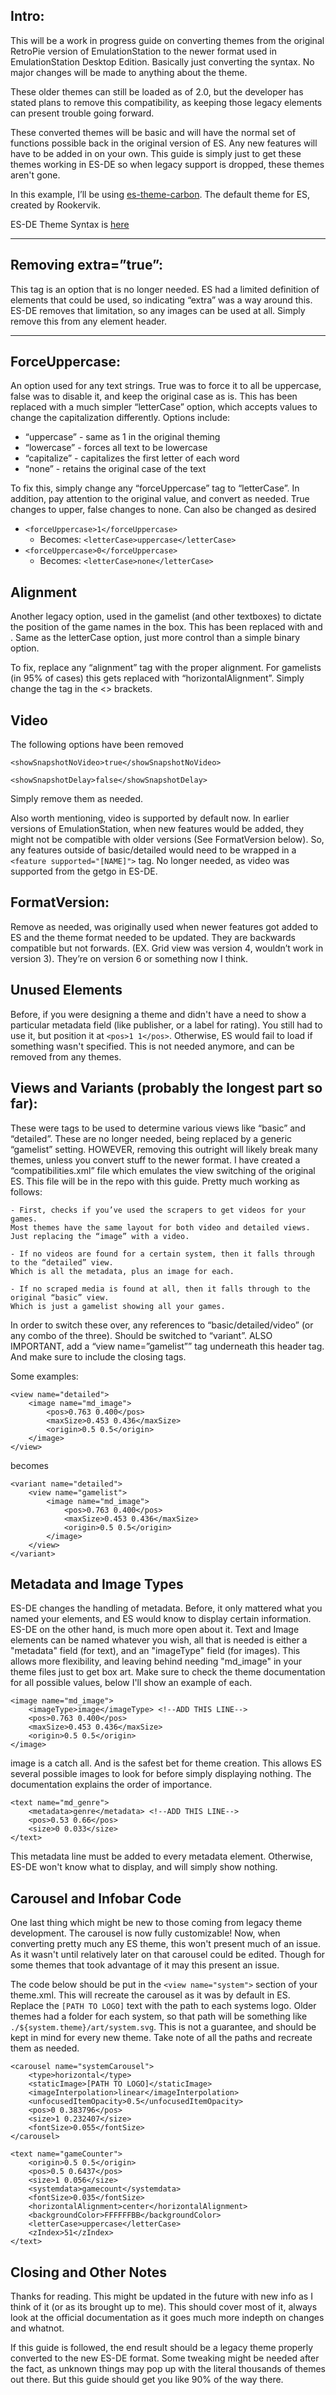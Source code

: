 ## Intro:

This will be a work in progress guide on converting themes from the original RetroPie version of EmulationStation to the newer format used in EmulationStation Desktop Edition. Basically just converting the syntax. No major changes will be made to anything about the theme. 

These older themes can still be loaded as of 2.0, but the developer has stated plans to remove this compatibility, as keeping those legacy elements can present trouble going forward.

These converted themes will be basic and will have the normal set of functions possible back in the original version of ES. Any new features will have to be added in on your own. This guide is simply just to get these themes working in ES-DE so when legacy support is dropped, these themes aren't gone.

In this example, I’ll be using [es-theme-carbon](https://github.com/RetroPie/es-theme-carbon). The default theme for ES, created by Rookervik.

ES-DE Theme Syntax is [here](https://gitlab.com/es-de/emulationstation-de/-/blob/master/THEMES.md)

---

## Removing extra=”true”:

This tag is an option that is no longer needed. ES had a limited definition of elements that could be used, so indicating “extra” was a way around this. ES-DE removes that limitation, so any images can be used at all. Simply remove this from any element header.

---

## ForceUppercase:

An option used for any text strings. True was to force it to all be uppercase, false was to disable it, and keep the original case as is. This has been replaced with a much simpler “letterCase” option, which accepts values to change the capitalization differently. Options include: 

-   “uppercase” - same as 1 in the original theming
-   “lowercase” - forces all text to be lowercase
-   “capitalize” - capitalizes the first letter of each word
-   “none” - retains the original case of the text

To fix this, simply change any “forceUppercase” tag to “letterCase”. In addition, pay attention to the original value, and convert as needed. True changes to upper, false changes to none. Can also be changed as desired 

-   `<forceUppercase>1</forceUppercase>`
	-   Becomes: `<letterCase>uppercase</letterCase>`
-   `<forceUppercase>0</forceUppercase>`
	-   Becomes: `<letterCase>none</letterCase>`


## Alignment

Another legacy option, used in the gamelist (and other textboxes) to dictate the position of the game names in the box. This has been replaced with <horizontalAlignment> and <verticalAlignment>. Same as the letterCase option, just more control than a simple binary option. 

To fix, replace any “alignment” tag with the proper alignment. For gamelists (in 95% of cases) this gets replaced with “horizontalAlignment”. Simply change the tag in the <> brackets. 

## Video

The following options have been removed

`<showSnapshotNoVideo>true</showSnapshotNoVideo>`

`<showSnapshotDelay>false</showSnapshotDelay>`

Simply remove them as needed.

Also worth mentioning, video is supported by default now. In earlier versions of EmulationStation, when new features would be added, they might not be compatible with older versions (See FormatVersion below). So, any features outside of basic/detailed would need to be wrapped in a `<feature supported="[NAME]">` tag. No longer needed, as video was supported from the getgo in ES-DE.

## FormatVersion:

Remove as needed, was originally used when newer features got added to ES and the theme format needed to be updated. They are backwards compatible but not forwards. (EX. Grid view was version 4, wouldn’t work in version 3). They’re on version 6 or something now I think.

## Unused Elements

Before, if you were designing a theme and didn't have a need to show a particular metadata field (like publisher, or a label for rating). You still had to use it, but position it at `<pos>1 1</pos>`. Otherwise, ES would fail to load if something wasn't specified. This is not needed anymore, and can be removed from any themes.

## Views and Variants (probably the longest part so far):

These were tags to be used to determine various views like “basic” and “detailed”. These are no longer needed, being replaced by a generic “gamelist” setting. HOWEVER, removing this outright will likely break many themes, unless you convert stuff to the newer format. I have created a “compatibilities.xml” file which emulates the view switching of the original ES. This file will be in the repo with this guide. Pretty much working as follows:

	- First, checks if you’ve used the scrapers to get videos for your games. 
	Most themes have the same layout for both video and detailed views. Just replacing the “image” with a video. 

	- If no videos are found for a certain system, then it falls through to the “detailed” view. 
	Which is all the metadata, plus an image for each.

	- If no scraped media is found at all, then it falls through to the original “basic” view. 
	Which is just a gamelist showing all your games. 

In order to switch these over, any references to “basic/detailed/video” (or any combo of the three). Should be switched to “variant”. ALSO IMPORTANT, add a “view name=”gamelist”” tag underneath this header tag. And make sure to include the closing tags.

Some examples:

```
<view name="detailed">
	<image name="md_image">
		<pos>0.763 0.400</pos>
		<maxSize>0.453 0.436</maxSize>
		<origin>0.5 0.5</origin>
	</image>
</view>
```
becomes

```
<variant name="detailed">
	<view name="gamelist">
		<image name="md_image">
			<pos>0.763 0.400</pos>
			<maxSize>0.453 0.436</maxSize>
			<origin>0.5 0.5</origin>
		</image>
	</view>
</variant>
```

## Metadata and Image Types

ES-DE changes the handling of metadata. Before, it only mattered what you named your elements, and ES would know to display certain information. ES-DE on the other hand, is much more open about it. Text and Image elements can be named whatever you wish, all that is needed is either a "metadata" field (for text), and an "imageType" field (for images). This allows more flexibility, and leaving behind needing "md_image" in your theme files just to get box art. Make sure to check the theme documentation for all possible values, below I'll show an example of each.

```
<image name="md_image">
	<imageType>image</imageType> <!--ADD THIS LINE-->
	<pos>0.763 0.400</pos>
	<maxSize>0.453 0.436</maxSize>
	<origin>0.5 0.5</origin>
</image>
```
image is a catch all. And is the safest bet for theme creation. This allows ES several possible images to look for before simply displaying nothing. The documentation explains the order of importance.

```
<text name="md_genre">
	<metadata>genre</metadata> <!--ADD THIS LINE-->
	<pos>0.53 0.66</pos>
	<size>0 0.033</size>
</text>
```
This metadata line must be added to every metadata element. Otherwise, ES-DE won't know what to display, and will simply show nothing.

## Carousel and Infobar Code 

One last thing which might be new to those coming from legacy theme development. The carousel is now fully customizable! Now, when converting pretty much any ES theme, this won't present much of an issue. As it wasn't until relatively later on that carousel could be edited. Though for some themes that took advantage of it may this present an issue.

The code below should be put in the `<view name="system">` section of your theme.xml. This will recreate the carousel as it was by default in ES. Replace the `[PATH TO LOGO]` text with the path to each systems logo. Older themes had a folder for each system, so that path will be something like `./${system.theme}/art/system.svg`. This is not a guarantee, and should be kept in mind for every new theme. Take note of all the paths and recreate them as needed.

```
<carousel name="systemCarousel">
	<type>horizontal</type>
	<staticImage>[PATH TO LOGO]</staticImage>
	<imageInterpolation>linear</imageInterpolation>
	<unfocusedItemOpacity>0.5</unfocusedItemOpacity>
	<pos>0 0.383796</pos>
	<size>1 0.232407</size>
	<fontSize>0.055</fontSize>
</carousel>

<text name="gameCounter">
	<origin>0.5 0.5</origin>
	<pos>0.5 0.6437</pos>
	<size>1 0.056</size>
	<systemdata>gamecount</systemdata>
	<fontSize>0.035</fontSize>
	<horizontalAlignment>center</horizontalAlignment>
	<backgroundColor>FFFFFFBB</backgroundColor>
	<letterCase>uppercase</letterCase>
	<zIndex>51</zIndex>
</text>
```

## Closing and Other Notes

Thanks for reading. This might be updated in the future with new info as I think of it (or as its brought up to me). This should cover most of it, always look at the official documentation as it goes much more indepth on changes and whatnot.

If this guide is followed, the end result should be a legacy theme properly converted to the new ES-DE format. Some tweaking might be needed after the fact, as unknown things may pop up with the literal thousands of themes out there. But this guide should get you like 90% of the way there. 
